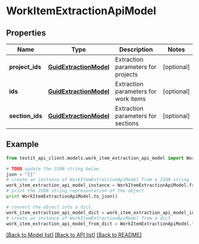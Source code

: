 # WorkItemExtractionApiModel


## Properties
Name | Type | Description | Notes
------------ | ------------- | ------------- | -------------
**project_ids** | [**GuidExtractionModel**](GuidExtractionModel.md) | Extraction parameters for projects | [optional] 
**ids** | [**GuidExtractionModel**](GuidExtractionModel.md) | Extraction parameters for work items | [optional] 
**section_ids** | [**GuidExtractionModel**](GuidExtractionModel.md) | Extraction parameters for sections | [optional] 

## Example

```python
from testit_api_client.models.work_item_extraction_api_model import WorkItemExtractionApiModel

# TODO update the JSON string below
json = "{}"
# create an instance of WorkItemExtractionApiModel from a JSON string
work_item_extraction_api_model_instance = WorkItemExtractionApiModel.from_json(json)
# print the JSON string representation of the object
print WorkItemExtractionApiModel.to_json()

# convert the object into a dict
work_item_extraction_api_model_dict = work_item_extraction_api_model_instance.to_dict()
# create an instance of WorkItemExtractionApiModel from a dict
work_item_extraction_api_model_from_dict = WorkItemExtractionApiModel.from_dict(work_item_extraction_api_model_dict)
```
[[Back to Model list]](../README.md#documentation-for-models) [[Back to API list]](../README.md#documentation-for-api-endpoints) [[Back to README]](../README.md)


